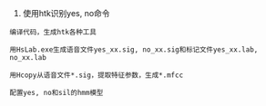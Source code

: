 1. 使用htk识别yes, no命令

```
编译代码，生成htk各种工具

用HsLab.exe生成语音文件yes_xx.sig, no_xx.sig和标记文件yes_xx.lab, no_xx.lab

用Hcopy从语音文件*.sig，提取特征参数，生成*.mfcc

配置yes, no和sil的hmm模型
```
